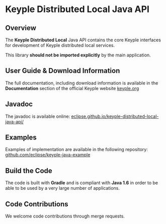 # Keyple Distributed Local Java API

## Overview

The **Keyple Distributed Local** Java API contains the core Keyple interfaces for development of Keyple distributed local services.

This library **should not be imported explicitly** by the main application.

## User Guide & Download Information

The full documentation, including download information is available in the **Documentation** section of the official Keyple website [keyple.org](https://keyple.org)

## Javadoc

The javadoc is available online: [eclipse.github.io/keyple-distributed-local-java-api/](https://eclipse.github.io/keyple-distributed-local-java-api/)

## Examples

Examples of implementation are available in the following repository: [github.com/eclipse/keyple-java-example](https://github.com/eclipse/keyple-java-example)

## Build the Code

The code is built with **Gradle** and is compliant with **Java 1.6** in order to be able to be used by a very large number of applications.

## Code Contributions

We welcome code contributions through merge requests.